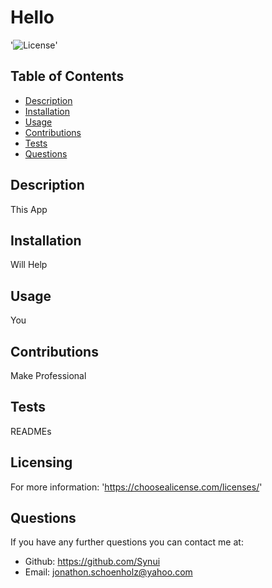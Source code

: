 <!-- sample README based off of video demonstration -->
# Hello
  
  '![License](https://img.shields.io/badge/License-MIT-green.svg)'
  
  ## Table of Contents
  * [Description](#description)
  * [Installation](#installation)
  * [Usage](#usage)
  * [Contributions](#contributions)
  * [Tests](#tests)
  * [Questions](#cquestions)

  ## Description
  This App

  ## Installation
  Will Help

  ## Usage
  You

  ## Contributions
  Make Professional

  ## Tests
  READMEs

  ## Licensing
  For more information: 'https://choosealicense.com/licenses/'

  ## Questions
  If you have any further questions you can contact me at:
  * Github: https://github.com/Synui
  * Email: jonathon.schoenholz@yahoo.com
